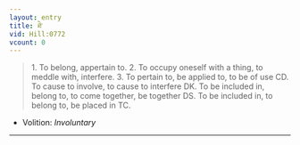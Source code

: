 ```yaml
---
layout: entry
title: ཐེ་
vid: Hill:0772
vcount: 0
---
```

> 1\. To belong, appertain to\. 2\. To occupy oneself with a thing, to meddle with, interfere\. 3\. To pertain to, be applied to, to be of use CD\. To cause to involve, to cause to interfere DK\. To be included in, belong to, to come together, be together DS\. To be included in, to belong to, be placed in TC\.

* Volition: _Involuntary_

---

